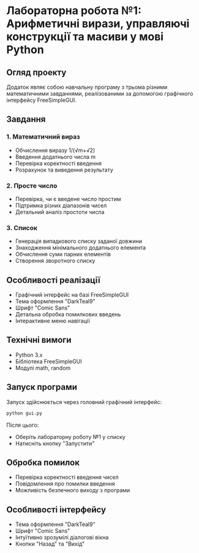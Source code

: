 # Лабораторна робота №1: Арифметичні вирази, управляючі конструкції та масиви у мові Python

## Огляд проекту

Додаток являє собою навчальну програму з трьома різними математичними завданнями, реалізованими за допомогою графічного інтерфейсу FreeSimpleGUI.

## Завдання

### 1. Математичний вираз
- Обчислення виразу 1/(√m+√2)
- Введення додатнього числа m
- Перевірка коректності введення
- Розрахунок та виведення результату

### 2. Просте число
- Перевірка, чи є введене число простим
- Підтримка різних діапазонів чисел
- Детальний аналіз простоти числа

### 3. Список
- Генерація випадкового списку заданої довжини
- Знаходження мінімального додатнього елемента
- Обчислення суми парних елементів
- Створення зворотного списку

## Особливості реалізації

- Графічний інтерфейс на базі FreeSimpleGUI
- Тема оформлення "DarkTeal9"
- Шрифт "Comic Sans"
- Детальна обробка помилкових введень
- Інтерактивне меню навігації

## Технічні вимоги

- Python 3.x
- Бібліотека FreeSimpleGUI
- Модулі math, random

## Запуск програми

Запуск здійснюється через головний графічний інтерфейс:

```bash
python gui.py
```

Після цього:
- Оберіть лабораторну роботу №1 у списку
- Натисніть кнопку "Запустити"

## Обробка помилок
- Перевірка коректності введення чисел
- Повідомлення про помилки введення
- Можливість безпечного виходу з програми

## Особливості інтерфейсу
- Тема оформлення "DarkTeal9"
- Шрифт "Comic Sans"
- Інтуїтивно зрозумілі діалогові вікна
- Кнопки "Назад" та "Вихід"
